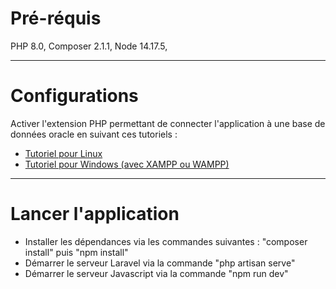 <h1>
Pré-réquis
</h1>
<p>
PHP 8.0, Composer 2.1.1, Node 14.17.5, 
</p>
<hr/>
<h1>
Configurations
</h1>
<p>
Activer l'extension PHP permettant de connecter l'application à une base de données oracle en suivant 
ces tutoriels :
 </p>
 <ul>
 <li><a href="https://supercidadedigital.com.br/oracle-database-connections-in-php-laravel-over-ubuntu/">Tutoriel pour Linux</a> </li>
 <li><a href="https://www.youtube.com/watch?v=i9C2thlgOg8">Tutoriel pour Windows (avec XAMPP ou WAMPP)</a> </li>
</ul>
<hr/>
<h1>
Lancer l'application
</h1>
<div>
<ul>
<li>
Installer les dépendances via les commandes suivantes : "composer install" puis "npm install" 
</li>
<li>
Démarrer le serveur Laravel via la commande "php artisan serve" 
</li>
<li>
Démarrer le serveur Javascript via la commande "npm run dev" 
</li> 

</ul>
</div>
